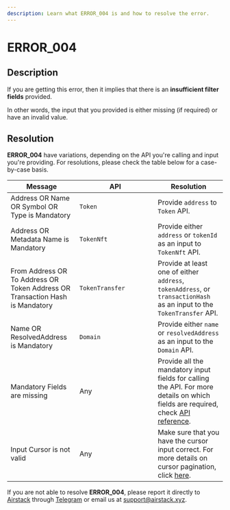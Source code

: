 ```yaml
---
description: Learn what ERROR_004 is and how to resolve the error.
---
```


# ERROR\_004

## Description

If you are getting this error, then it implies that there is an **insufficient filter fields** provided.

In other words, the input that you provided is either missing (if required) or have an invalid value.

## Resolution

**ERROR\_004** have variations, depending on the API you're calling and input you're providing. For resolutions, please check the table below for a case-by-case basis.

<table><thead><tr><th>Message</th><th width="167">API</th><th>Resolution</th></tr></thead><tbody><tr><td>Address OR Name OR Symbol OR Type is Mandatory</td><td><code>Token</code></td><td>Provide <code>address</code> to <code>Token</code> API.</td></tr><tr><td>Address OR Metadata Name is Mandatory</td><td><code>TokenNft</code></td><td>Provide either <code>address</code> or <code>tokenId</code> as an input to <code>TokenNft</code> API.</td></tr><tr><td>From Address OR To Address OR Token Address OR Transaction Hash is Mandatory</td><td><code>TokenTransfer</code></td><td>Provide at least one of either <code>address</code>, <code>tokenAddress</code>, or <code>transactionHash</code> as an input to the <code>TokenTransfer</code> API.</td></tr><tr><td>Name OR ResolvedAddress is Mandatory</td><td><code>Domain</code></td><td>Provide either <code>name</code> or <code>resolvedAddress</code> as an input to the <code>Domain</code> API.</td></tr><tr><td>Mandatory Fields are missing</td><td>Any</td><td>Provide all the mandatory input fields for calling the API. For more details on which fields are required, check <a href="../../api-reference/">API reference</a>.</td></tr><tr><td>Input Cursor is not valid</td><td>Any</td><td>Make sure that you have the cursor input correct. For more details on cursor pagination, click <a href="../cursor-pagination.md">here</a>.</td></tr></tbody></table>

If you are not able to resolve **ERROR\_004**, please report it directly to [Airstack](https://airstack.xyz) through [Telegram](https://t.me/+1k3c2FR7z51mNDRh) or email us at [support@airstack.xyz](mailto:support@airstack.xyz).
